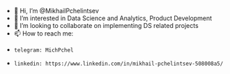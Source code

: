 - 👋 Hi, I’m @MikhailPchelintsev
- 👀 I’m interested in Data Science and Analytics, Product Development
- 💞️ I’m looking to collaborate on implementing DS related projects
- 📫 How to reach me:
-     telegram: MichPchel
-     linkedin: https://www.linkedin.com/in/mikhail-pchelintsev-508008a5/
<!---
MikhailPchelintsev/MikhailPchelintsev is a ✨ special ✨ repository because its `README.md` (this file) appears on your GitHub profile.
You can click the Preview link to take a look at your changes.
--->
